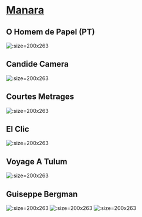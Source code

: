 # [Manara](https://www.bedetheque.com/auteur-1629-BD-Manara-Milo.html)

## O Homem de Papel (PT)

![](Images/quatro_dedos.jpg ':size=200x263')

## Candide Camera 

![](Images/candide_camera.jpg ':size=200x263')

## Courtes Metrages

![](Images/courts_metrages.jpg ':size=200x263')

## El Clic

![](Images/el_click.jpg ':size=200x263')

## Voyage A Tulum

![](Images/voyage_a_tulum.jpg ':size=200x263')

## Guiseppe Bergman

![](Images/Guiseppe_Bergman_T1.jpg ':size=200x263')
![](Images/Guiseppe_Bergman_T2.jpg ':size=200x263')
![](Images/Guiseppe_Bergman_T3.jpg ':size=200x263')
